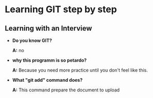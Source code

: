 # Learning GIT step by step

## Learning with an Interview

* **Do you know GIT?**

	**A:** no

* **why this programm is so petardo?**

	**A:** Because you need more practice until you don't feel like this.

* **What "git add" command does?**

	**A:** This command prepare the document 
	to upload